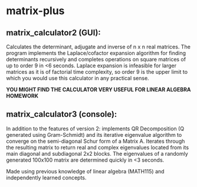 # matrix-plus

## matrix_calculator2 (GUI):
Calculates the determinant, adjugate and inverse of n x n real matrices. The program implements the Laplace/cofactor expansion algorithm for finding determinants recursively and completes operations on square matrices of up to order 9 in &lt;6 seconds. Laplace expansion is infeasible for larger matrices as it is of factorial time complexity, so order 9 is the upper limit to which you would use this calculator in any practical sense.

**YOU MIGHT FIND THE CALCULATOR VERY USEFUL FOR LINEAR ALGEBRA HOMEWORK**

## matrix_calculator3 (console):
In addition to the features of version 2: implements QR Decomposition (Q generated using Gram-Schmidt) and its iterative eigenvalue algorithm to converge on the semi-diagonal Schur form of a Matrix A. Iterates through the resulting matrix to return real and complex eigenvalues located from its main diagonal and subdiagonal 2x2 blocks. The eigenvalues of a randomly generated 100x100 matrix are determined quickly in <3 seconds.

Made using previous knowledge of linear algebra (MATH115) and independently learned concepts.
